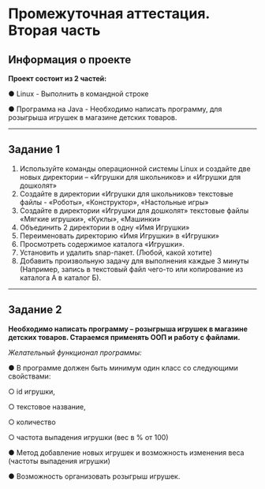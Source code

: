 # Промежуточная аттестация. Вторая часть
## Информация о проекте

**Проект состоит из 2 частей:**

● Linux - Выполнить в командной строке

● Программа на Java - Необходимо написать программу, для
розыгрыша игрушек в магазине детских товаров.
___
## Задание 1
1) Используйте команды операционной системы Linux и создайте
   две новых директории – «Игрушки для школьников» и «Игрушки
   для дошколят»
2) Создайте в директории «Игрушки для школьников» текстовые
   файлы - «Роботы», «Конструктор», «Настольные игры»
3) Создайте в директории «Игрушки для дошколят» текстовые
   файлы «Мягкие игрушки», «Куклы», «Машинки»
4) Объединить 2 директории в одну «Имя Игрушки»
5) Переименовать директорию «Имя Игрушки» в «Игрушки»
6) Просмотреть содержимое каталога «Игрушки».
7) Установить и удалить snap-пакет. (Любой, какой хотите)
8) Добавить произвольную задачу для выполнения каждые 3
   минуты (Например, запись в текстовый файл чего-то или
   копирование из каталога А в каталог Б).

___

## Задание 2
**Необходимо написать программу – розыгрыша игрушек в магазине
детских товаров.
Стараемся применять ООП и работу с файлами.**

*Желательный функционал программы:*

● В программе должен быть минимум один класс со
следующими свойствами:

○ id игрушки,

○ текстовое название,

○ количество

○ частота выпадения игрушки (вес в % от 100)

● Метод добавление новых игрушек и возможность изменения
веса (частоты выпадения игрушки)

● Возможность организовать розыгрыш игрушек.